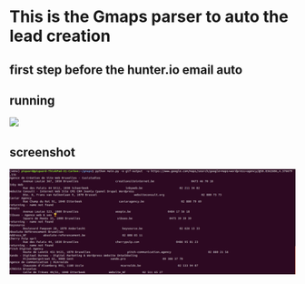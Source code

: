 # This is the Gmaps parser to auto the lead creation
## first step before the hunter.io email auto 

## running
![](gmaps-parser.gif)

## screenshot 
![](gmaps-parser-1.png)



